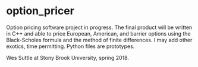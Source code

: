 # option_pricer
Option pricing software project in progress. The final product will be 
written in C++ and able to price European, American, and barrier options 
using the Black-Scholes formula and the method of finite differences. I may add other
exotics, time permitting. Python files are prototypes.

Wes Suttle at Stony Brook University, spring 2018. 
